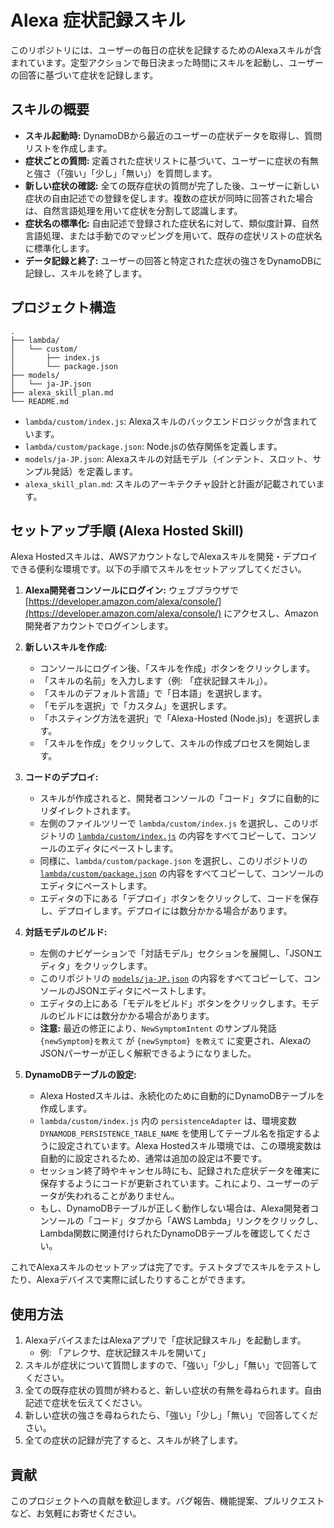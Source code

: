 # Alexa 症状記録スキル

このリポジトリには、ユーザーの毎日の症状を記録するためのAlexaスキルが含まれています。定型アクションで毎日決まった時間にスキルを起動し、ユーザーの回答に基づいて症状を記録します。

## スキルの概要

*   **スキル起動時:** DynamoDBから最近のユーザーの症状データを取得し、質問リストを作成します。
*   **症状ごとの質問:** 定義された症状リストに基づいて、ユーザーに症状の有無と強さ（「強い」「少し」「無い」）を質問します。
*   **新しい症状の確認:** 全ての既存症状の質問が完了した後、ユーザーに新しい症状の自由記述での登録を促します。複数の症状が同時に回答された場合は、自然言語処理を用いて症状を分割して認識します。
*   **症状名の標準化:** 自由記述で登録された症状名に対して、類似度計算、自然言語処理、または手動でのマッピングを用いて、既存の症状リストの症状名に標準化します。
*   **データ記録と終了:** ユーザーの回答と特定された症状の強さをDynamoDBに記録し、スキルを終了します。

## プロジェクト構造

```
.
├── lambda/
│   └── custom/
│       ├── index.js
│       └── package.json
├── models/
│   └── ja-JP.json
├── alexa_skill_plan.md
└── README.md
```

*   `lambda/custom/index.js`: Alexaスキルのバックエンドロジックが含まれています。
*   `lambda/custom/package.json`: Node.jsの依存関係を定義します。
*   `models/ja-JP.json`: Alexaスキルの対話モデル（インテント、スロット、サンプル発話）を定義します。
*   `alexa_skill_plan.md`: スキルのアーキテクチャ設計と計画が記載されています。

## セットアップ手順 (Alexa Hosted Skill)

Alexa Hostedスキルは、AWSアカウントなしでAlexaスキルを開発・デプロイできる便利な環境です。以下の手順でスキルをセットアップしてください。

1.  **Alexa開発者コンソールにログイン:**
    ウェブブラウザで [https://developer.amazon.com/alexa/console/](https://developer.amazon.com/alexa/console/) にアクセスし、Amazon開発者アカウントでログインします。

2.  **新しいスキルを作成:**
    *   コンソールにログイン後、「スキルを作成」ボタンをクリックします。
    *   「スキルの名前」を入力します（例: 「症状記録スキル」）。
    *   「スキルのデフォルト言語」で「日本語」を選択します。
    *   「モデルを選択」で「カスタム」を選択します。
    *   「ホスティング方法を選択」で「Alexa-Hosted (Node.js)」を選択します。
    *   「スキルを作成」をクリックして、スキルの作成プロセスを開始します。

3.  **コードのデプロイ:**
    *   スキルが作成されると、開発者コンソールの「コード」タブに自動的にリダイレクトされます。
    *   左側のファイルツリーで `lambda/custom/index.js` を選択し、このリポジトリの [`lambda/custom/index.js`](lambda/custom/index.js) の内容をすべてコピーして、コンソールのエディタにペーストします。
    *   同様に、`lambda/custom/package.json` を選択し、このリポジトリの [`lambda/custom/package.json`](lambda/custom/package.json) の内容をすべてコピーして、コンソールのエディタにペーストします。
    *   エディタの下にある「デプロイ」ボタンをクリックして、コードを保存し、デプロイします。デプロイには数分かかる場合があります。

4.  **対話モデルのビルド:**
    *   左側のナビゲーションで「対話モデル」セクションを展開し、「JSONエディタ」をクリックします。
    *   このリポジトリの [`models/ja-JP.json`](models/ja-JP.json) の内容をすべてコピーして、コンソールのJSONエディタにペーストします。
    *   エディタの上にある「モデルをビルド」ボタンをクリックします。モデルのビルドには数分かかる場合があります。
    *   **注意:** 最近の修正により、`NewSymptomIntent` のサンプル発話 `{newSymptom}を教えて` が `{newSymptom} を教えて` に変更され、AlexaのJSONパーサーが正しく解釈できるようになりました。

5.  **DynamoDBテーブルの設定:**
    *   Alexa Hostedスキルは、永続化のために自動的にDynamoDBテーブルを作成します。
    *   `lambda/custom/index.js` 内の `persistenceAdapter` は、環境変数 `DYNAMODB_PERSISTENCE_TABLE_NAME` を使用してテーブル名を指定するように設定されています。Alexa Hostedスキル環境では、この環境変数は自動的に設定されるため、通常は追加の設定は不要です。
    *   セッション終了時やキャンセル時にも、記録された症状データを確実に保存するようにコードが更新されています。これにより、ユーザーのデータが失われることがありません。
    *   もし、DynamoDBテーブルが正しく動作しない場合は、Alexa開発者コンソールの「コード」タブから「AWS Lambda」リンクをクリックし、Lambda関数に関連付けられたDynamoDBテーブルを確認してください。

これでAlexaスキルのセットアップは完了です。テストタブでスキルをテストしたり、Alexaデバイスで実際に試したりすることができます。

## 使用方法

1.  AlexaデバイスまたはAlexaアプリで「症状記録スキル」を起動します。
    *   例: 「アレクサ、症状記録スキルを開いて」
2.  スキルが症状について質問しますので、「強い」「少し」「無い」で回答してください。
3.  全ての既存症状の質問が終わると、新しい症状の有無を尋ねられます。自由記述で症状を伝えてください。
4.  新しい症状の強さを尋ねられたら、「強い」「少し」「無い」で回答してください。
5.  全ての症状の記録が完了すると、スキルが終了します。

## 貢献

このプロジェクトへの貢献を歓迎します。バグ報告、機能提案、プルリクエストなど、お気軽にお寄せください。